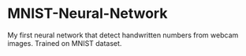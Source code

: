 # MNIST-Neural-Network
My first neural network that detect handwritten numbers from webcam images. Trained on MNIST dataset.
